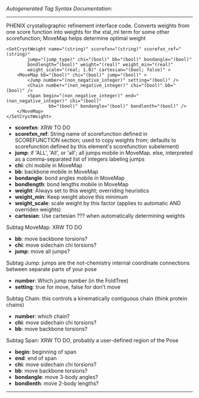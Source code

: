 _Autogenerated Tag Syntax Documentation:_

---
PHENIX crystallographic refinement interface code. Converts weights from one score function into weights for the xtal_ml term for some other scorefunction; MoveMap helps determine optimal weight

```
<SetCrystWeight name="(string)" scorefxn="(string)" scorefxn_ref="(string)"
        jump="(jump_type)" chi="(bool)" bb="(bool)" bondangle="(bool)"
        bondlength="(bool)" weight="(real)" weight_min="(real)"
        weight_scale="(real; 1.0)" cartesian="(bool; false)" >
    <MoveMap bb="(bool)" chi="(bool)" jump="(bool)" >
        <Jump number="(non_negative_integer)" setting="(bool)" />
        <Chain number="(non_negative_integer)" chi="(bool)" bb="(bool)" />
        <Span begin="(non_negative_integer)" end="(non_negative_integer)" chi="(bool)"
                bb="(bool)" bondangle="(bool)" bondlenth="(bool)" />
    </MoveMap>
</SetCrystWeight>
```

-   **scorefxn**: XRW TO DO
-   **scorefxn_ref**: String name of scorefunction defined in SCOREFUNCTION section; used to copy weights from; defaults to scorefunction defined by this element's scorefunction subelement)
-   **jump**: if 'ALL', 'All', or 'all'; all jumps mobile in MoveMap.  else, interpreted as a comma-separated list of integers labeling jumps
-   **chi**: chi mobile in MoveMap
-   **bb**: backbone mobile in MoveMap
-   **bondangle**: bond angles mobile in MoveMap
-   **bondlength**: bond lengths mobile in MoveMap
-   **weight**: Always set to this weight; overriding heuristics
-   **weight_min**: Keep weight above this minimum
-   **weight_scale**: scale weight by this factor (applies to automatic AND overriden weights)
-   **cartesian**: Use cartesian ??? when automatically determining weights


Subtag MoveMap:   XRW TO DO

-   **bb**: move backbone torsions?
-   **chi**: move sidechain chi torsions?
-   **jump**: move all jumps?


Subtag Jump:   jumps are the not-chemistry internal coordinate connections between separate parts of your pose

-   **number**: Which jump number (in the FoldTree)
-   **setting**: true for move, false for don't move

Subtag Chain:   this controls a kinematically contiguous chain (think protein chains)

-   **number**: which chain?
-   **chi**: move sidechain chi torsions?
-   **bb**: move backbone torsions?

Subtag Span:   XRW TO DO, probably a user-defined region of the Pose

-   **begin**: beginning of span
-   **end**: end of span
-   **chi**: move sidechain chi torsions?
-   **bb**: move backbone torsions?
-   **bondangle**: move 3-body angles?
-   **bondlenth**: move 2-body lengths?

---
